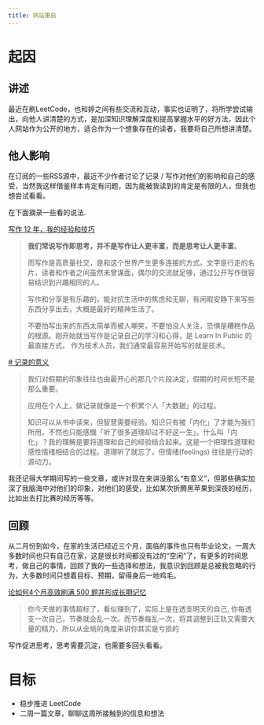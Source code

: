 ```yaml
---
title: 网站重启
---
```


# 起因

## 讲述
最近在刷LeetCode，也和婷之间有些交流和互动，事实也证明了，将所学尝试输出，向他人讲清楚的方式，是加深知识理解深度和提高掌握水平的好方法，因此个人网站作为公开的地方，适合作为一个想象存在的读者，我要将自己所想讲清楚。

## 他人影响
在订阅的一些RSS源中，最近不少作者讨论了记录 / 写作对他们的影响和自己的感受，当然我这样借鉴样本肯定有问题，因为能被我读到的肯定是有限的人，但我也想尝试看看。

在下面摘录一些看的说法.

[写作 12 年，我的经验和技巧](https://catcoding.me/p/writing-for-joy/)
> **我们常说写作即思考，并不是写作让人更丰富，而是思考让人更丰富**。
> 
>而写作是高质量社交，是和这个世界产生更多连接的方式。文字是行走的名片，读者和作者之间虽然未曾谋面，偶尔的交流就足够，通过公开写作很容易结识到兴趣相同的人。
> 
>写作和分享是有乐趣的，能对抗生活中的焦虑和无聊，有闲暇安静下来写些东西分享出去，大概是最好的精神生活了。
>
>不要怕写出来的东西太简单而被人嘲笑，不要怕没人关注，恐惧是糟糕作品的根源。刚开始就当写作是记录自己的学习和心得，是 Learn In Public 的最直接方式。 作为技术人员，我们通常最容易开始写的就是技术。

[# 记录的意义](https://weichen.blog/journaling)
>我们对假期的印象往往也由最开心的那几个片段决定，假期的时间长短不是那么重要。
>
>应用在个人上，做记录就像是一个积累个人「大数据」的过程。
>
>知识可以从书中读来，但智慧需要经验。知识只有被「内化」了才能为我们所用，不然也只能感慨「听了很多道理却过不好这一生」。什么叫「内化」？我的理解是要将道理和自己的经验结合起来。这是一个把理性道理和感性情绪相结合的过程。道理听了就忘了，但情绪(feelings) 往往是行动的源动力。

我还记得大学期间写的一些文章，或许对现在来讲没那么“有意义”，但那些确实加深了我脑海中对他们的印象，对他们的感受，比如某次折腾黑苹果到深夜的经历，比如出去打比赛的经历等等。

## 回顾
从二月份到如今，在家的生活已经近三个月，面临的事件也只有毕业论文，一周大多数时间也只有自己在家，这是很长时间都没有过的“空闲”了，有更多的时间思考，做自己的事情，回顾了我的一些选择和想法，我意识到回顾是总被我忽略的行为，大多数时间只想着目标、预期，留得身后一地鸡毛。

[论如何4个月高效刷满 500 题并形成长期记忆](https://leetcode-cn.com/circle/discuss/jq9Zke/)
>你今天做的事情超标了，看似赚到了，实际上是在透支明天的自己, 你每透支一次自己，节奏就会乱一次。而节奏每乱一次，将其调整到正轨又需要大量的精力，所以从全局的角度来讲你其实是亏损的

写作促进思考，思考需要沉淀，也需要多回头看看。

# 目标

- 稳步推进 LeetCode
- 二周一篇文章，聊聊这周所接触到的信息和想法